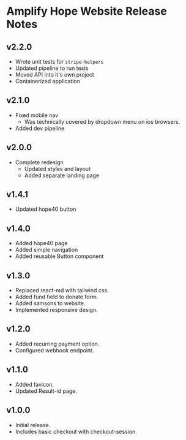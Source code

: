 # Amplify Hope Website Release Notes

## v2.2.0

- Wrote unit tests for `stripe-helpers`
- Updated pipeline to run tests
- Moved API into it's own project
- Containerized application

## v2.1.0

- Fixed mobile nav
  - Was technically covered by dropdown menu on ios browsers.
- Added dev pipeline

## v2.0.0

- Complete redesign
  - Updated styles and layout
  - Added separate landing page

## v1.4.1

- Updated hope40 button

## v1.4.0

- Added hope40 page
- Added simple navigation
- Added reusable Button component

## v1.3.0

- Replaced react-md with tailwind css.
- Added fund field to donate form.
- Added samsons to website.
- Implemented responsive design.

## v1.2.0

- Added recurring payment option.
- Configured webhook endpoint.

## v1.1.0

- Added favicon.
- Updated Result-id page.

## v1.0.0

- Initial release.
- Includes basic checkout with checkout-session.
